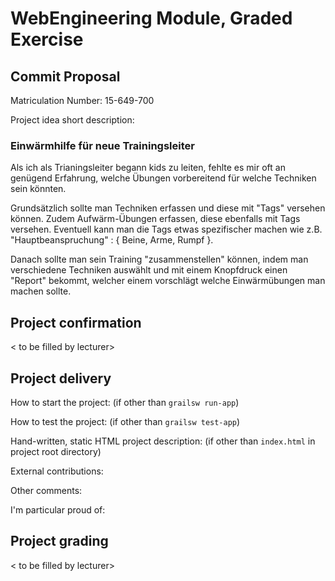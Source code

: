 # WebEngineering Module, Graded Exercise

## Commit Proposal

Matriculation Number: 15-649-700

Project idea short description: 

### Einwärmhilfe für neue Trainingsleiter

Als ich als Trianingsleiter begann kids zu leiten, fehlte es mir oft an genügend Erfahrung, welche Übungen vorbereitend für welche Techniken sein könnten. 

Grundsätzlich sollte man Techniken erfassen und diese mit "Tags" versehen können.
Zudem Aufwärm-Übungen erfassen, diese ebenfalls mit Tags versehen.
Eventuell kann man die Tags etwas spezifischer machen wie z.B. "Hauptbeanspruchung" : { Beine, Arme, Rumpf }.

Danach sollte man sein Training "zusammenstellen" können, indem man verschiedene Techniken auswählt und mit einem Knopfdruck einen "Report" bekommt, welcher einem vorschlägt welche Einwärmübungen man machen sollte.


## Project confirmation

< to be filled by lecturer>


## Project delivery <to be filled by student>

How to start the project: (if other than `grailsw run-app`)

How to test the project:  (if other than `grailsw test-app`)

Hand-written, static HTML 
project description:      (if other than `index.html` in project root directory)

External contributions:

Other comments: 

I'm particular proud of:


## Project grading 

< to be filled by lecturer>
